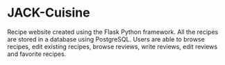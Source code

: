 # JACK-Cuisine
Recipe website created using the Flask Python framework. All the recipes are stored in a database using PostgreSQL. Users are able to browse recipes, edit existing recipes, browse reviews, write reviews, edit reviews and favorite recipes. 
